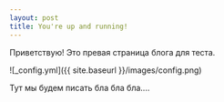 ```yaml
---
layout: post
title: You're up and running!
---
```


Приветствую!
Это превая страница блога для теста.

![_config.yml]({{ site.baseurl }}/images/config.png)

Тут мы будем писать бла бла бла....
